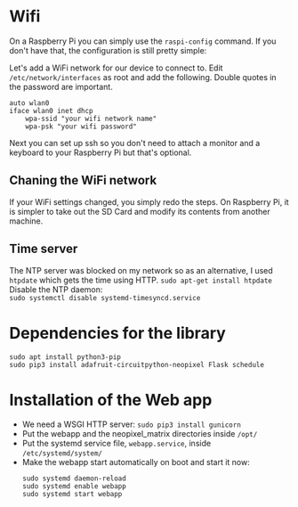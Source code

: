 # Wifi
On a Raspberry Pi you can simply use the `raspi-config` command. If you don't have that, the configuration is still pretty simple:

Let's add a WiFi network for our device to connect to. Edit `/etc/network/interfaces` as root and add the following. Double quotes in the password are important.
```
auto wlan0
iface wlan0 inet dhcp
	wpa-ssid "your wifi network name"
	wpa-psk "your wifi password"
```
Next you can set up ssh so you don't need to attach a monitor and a keyboard to your Raspberry Pi but that's optional.

## Chaning the WiFi network
If your WiFi settings changed, you simply redo the steps. On Raspberry Pi,  it is simpler to take out the SD Card and modify its contents from another machine.

## Time server
The NTP server was blocked on my network so as an alternative, I used `htpdate` which gets the time using HTTP.
`sudo apt-get install htpdate`  
Disable the NTP daemon:  
`sudo systemctl disable systemd-timesyncd.service`

# Dependencies for the library
```
sudo apt install python3-pip
sudo pip3 install adafruit-circuitpython-neopixel Flask schedule
```

# Installation of the Web app
- We need a WSGI HTTP server:
  `sudo pip3 install gunicorn`
- Put the webapp and the neopixel_matrix directories inside `/opt/`
- Put the systemd service file, `webapp.service`, inside `/etc/systemd/system/`
- Make the webapp start automatically on boot and start it now:
  ```
  sudo systemd daemon-reload
  sudo systemd enable webapp
  sudo systemd start webapp
  ```
